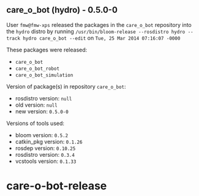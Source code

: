 ## care_o_bot (hydro) - 0.5.0-0

User `fmw@fmw-xps` released the packages in the `care_o_bot` repository into the `hydro` distro by running `/usr/bin/bloom-release --rosdistro hydro --track hydro care_o_bot --edit` on `Tue, 25 Mar 2014 07:16:07 -0000`

These packages were released:
- `care_o_bot`
- `care_o_bot_robot`
- `care_o_bot_simulation`

Version of package(s) in repository `care_o_bot`:
- rosdistro version: `null`
- old version: `null`
- new version: `0.5.0-0`

Versions of tools used:
- bloom version: `0.5.2`
- catkin_pkg version: `0.1.26`
- rosdep version: `0.10.25`
- rosdistro version: `0.3.4`
- vcstools version: `0.1.33`


care-o-bot-release
==================
